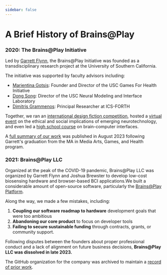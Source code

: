 ```yaml
---
sidebar: false
---
```


# A Brief History of Brains@Play
### 2020: The Brains@Play Initiative
Led by [Garrett Flynn](https://www.linkedin.com/in/garrettmflynn/), the Brains@Play Initiative was founded as a transdisciplinary research project at the University of Southern California.

The initiative was supported by faculty advisors including:
- [Marientina Gotsis](https://www.linkedin.com/in/marientina-gotsis-24041a5/): Founder and Director of the USC Games For Health Initiative
- [Dong Song](https://www.linkedin.com/in/dong-song-159aa221/): Director of the USC Neural Modeling and Interface Laboratory
- [Dimitris Grammenos](https://www.linkedin.com/in/dgrammenos/): Principal Researcher at ICS-FORTH

Together, we ran an [international design fiction competition](/projects/initiative/brains-and-games-competition.md), hosted a [virtual event](/projects/initiative/livewire.md) on the ethical and social implications of emerging neurotechnology, and even led a [high school course](/projects/initiative/brains-at-play-course.md) on brain-computer interfaces.

A [full summary of our work](https://dl.acm.org/doi/10.1145/3594806.3594810) was published in August 2023 following Garrett's graduation from the MA in Media Arts, Games, and Health program.

### 2021: Brains@Play LLC

Organized at the peak of the COVID-19 pandemic, Brains@Play LLC was organized by Garrett Flynn and Joshua Brewster to develop low-cost biosensing hardware and browser-based BCI applications.We built a considerable amount of open-source software, particularly the [Brains@Play Platform](https://app.brainsatplay.com).

Along the way, we made a few mistakes, including:
1. **Coupling our software roadmap to hardware** development goals that were too ambitious
2. **Abandoning our core product** to focus on developer tools
3. **Failing to secure sustainable funding** through contracts, grants, or community support.

Following disputes between the founders about proper professional conduct and a lack of alignment on future business decisions, **Brains@Play LLC was dissolved in late 2023.**

The GitHub organization for the company was archived to maintain a [record of prior work](https://github.com/brainsatplay).